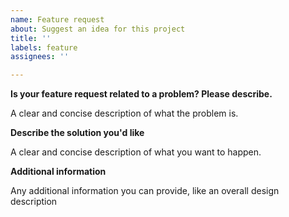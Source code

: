 ```yaml
---
name: Feature request
about: Suggest an idea for this project
title: ''
labels: feature
assignees: ''

---
```


**Is your feature request related to a problem? Please describe.**

A clear and concise description of what the problem is.

**Describe the solution you'd like**

A clear and concise description of what you want to happen.

**Additional information**

Any additional information you can provide, like an overall design description
